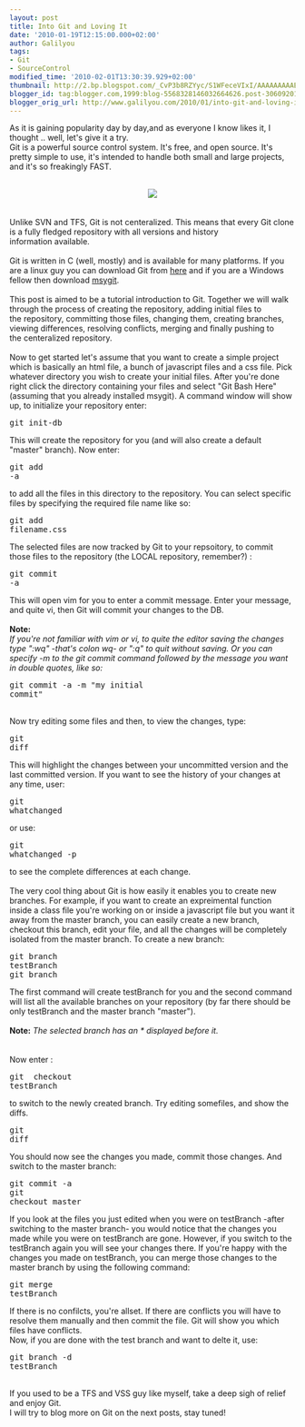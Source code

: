 ```yaml
---
layout: post
title: Into Git and Loving It
date: '2010-01-19T12:15:00.000+02:00'
author: Galilyou
tags:
- Git
- SourceControl
modified_time: '2010-02-01T13:30:39.929+02:00'
thumbnail: http://2.bp.blogspot.com/_CvP3b8RZYyc/S1WFeceVIxI/AAAAAAAAAEk/1V3HDGbOHBg/s72-c/chp_rocket.jpg
blogger_id: tag:blogger.com,1999:blog-5568328146032664626.post-3060920180646381328
blogger_orig_url: http://www.galilyou.com/2010/01/into-git-and-loving-it.html
---
```


As it is gaining popularity day by day,and as everyone I know likes it, I thought .. well, let's give it a try.<br />Git is a powerful source control system. It's free, and open source. It's pretty simple to use, it's intended to handle&nbsp;both small and large projects, and it's so freakingly FAST.<br /><br /><div class="separator" style="clear: both; text-align: center;"><a href="http://2.bp.blogspot.com/_CvP3b8RZYyc/S1WFeceVIxI/AAAAAAAAAEk/1V3HDGbOHBg/s1600-h/chp_rocket.jpg" imageanchor="1" style="margin-left: 1em; margin-right: 1em;"><img border="0" src="http://2.bp.blogspot.com/_CvP3b8RZYyc/S1WFeceVIxI/AAAAAAAAAEk/1V3HDGbOHBg/s320/chp_rocket.jpg" /></a></div><br /><br />Unlike SVN and TFS, Git is not centeralized. This means that every Git clone is a fully fledged repository with all versions and history information&nbsp;available.<br /><br />Git is written in C (well, mostly) and is available for many platforms. If you are a linux guy you can download Git from <a href="http://git-scm.com/">here</a>&nbsp;and if you are a Windows fellow then download <a href="http://code.google.com/p/msysgit/">msygit</a>.<br /><br />This post is aimed to be a tutorial introduction to Git. Together we will walk through the process of creating the repository, adding initial files to the&nbsp;repository, committing those files, changing them, creating branches, viewing differences, resolving conflicts, merging and finally pushing to the&nbsp;centeralized repository.<br /><br />Now to get started let's assume that you want to create a simple project which is basically an html file, a bunch of javascript files and a css file.&nbsp;Pick whatever directory you wish to create your initial files. After you're done right click the directory containing your files and select "Git Bash&nbsp;Here" (assuming that you already installed msygit). A command window will show up, to initialize your repository enter:<br /><pre class="cpp" name="code">git init-db<br /></pre>This will create the repository for you (and will also create a default "master" branch). Now enter:<br /><pre class="cpp" name="code">git add -a<br /></pre>to add all the files in this directory to the repository. You can select specific files by specifying the required file name like so:<br /><pre class="cpp" name="code">git add filename.css<br /></pre>The selected files are now tracked by Git to your repsoitory, to commit those files to the repository (the LOCAL repository, remember?) :<br /><pre class="cpp" name="code">git commit -a<br /></pre>This will open vim for you to enter a commit message. Enter your message, and quite vi, then Git will commit your changes to the DB.<br /><br /><b>Note:&nbsp;</b><br /><i>If you're not familiar with vim or vi, to quite the editor saving the changes type ":wq" -that's colon wq- or ":q" to quit without saving.&nbsp;Or you can specify -m to the git commit command followed by the message you want in double quotes, like so:&nbsp;</i><br /><pre class="cpp" name="code">git commit -a -m "my initial commit"<br /></pre><br />Now try editing some files and then, to view the changes, type:<br /><pre class="cpp" name="code">git diff<br /></pre>This will highlight the changes between your uncommitted version and the last committed version.&nbsp;If you want to see the history of your changes at any time, user:<br /><pre class="cpp" name="code">git whatchanged<br /></pre>or use:<br /><pre class="cpp" name="code">git whatchanged -p<br /></pre>to see the complete differences at each change.<br /><br />The very cool thing about Git is how easily it enables you to create new branches. For example, if you want to create an expreimental function inside a&nbsp;class file you're working on or inside a javascript file but you want it away from the master branch, you can easily create a new branch, checkout&nbsp;this branch, edit your file, and all the changes will be completely isolated from the master branch. To create a new branch:<br /><pre class="cpp" name="code">git branch testBranch<br />git branch<br /></pre>The first command will create testBranch for you and the second command will list all the available branches on your repository (by far there should be only&nbsp;testBranch and the master branch "master").<br /><br /><b>Note:</b> <i>The selected branch has an * displayed before it.&nbsp;</i><br /><i><br /></i><br />Now enter :<br /><pre class="cpp" name="code">git &nbsp;checkout testBranch<br /></pre>to switch to the newly created branch. Try editing somefiles, and show the diffs.<br /><pre class="cpp" name="code">git diff<br /></pre>You should now see the changes you made, commit those changes. And switch to the master branch:<br /><pre class="cpp" name="code">git commit -a<br />git checkout master<br /></pre>If you look at the files you just edited when you were on testBranch -after switching to the master branch- you would notice that the changes you made while you were on testBranch are gone.&nbsp;However, if you switch to the testBranch again you will see your changes there. If you're happy with the changes you made on testBranch, you can merge&nbsp;those changes to the master branch by using the following command:<br /><pre class="cpp" name="code">git merge testBranch<br /></pre>If there is no confilcts, you're allset. If there are conflicts you will have to resolve them manually and then commit the file. Git will show you&nbsp;which files have conflicts.<br />Now, if you are done with the test branch and want to delte it, use:<br /><pre class="cpp" name="code">git branch -d testBranch<br /></pre><br />If you used to be a TFS and VSS guy like myself, take a deep sigh of relief and enjoy Git.<br />I will try to blog more on Git on the next posts, stay tuned!